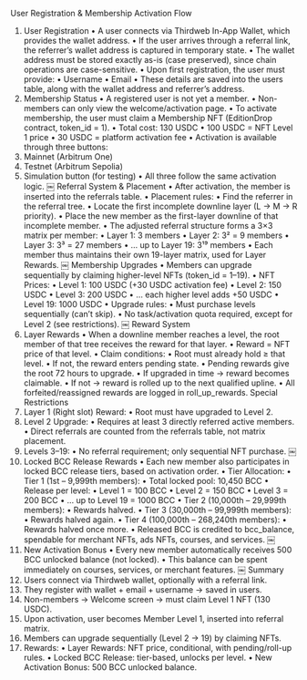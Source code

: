User Registration & Membership Activation Flow
1. User Registration
• A user connects via Thirdweb In-App Wallet, which provides the wallet address.
• If the user arrives through a referral link, the referrer’s wallet address is captured in temporary state.
• The wallet address must be stored exactly as-is (case preserved), since chain operations are case-sensitive.
• Upon first registration, the user must provide:
• Username
• Email
• These details are saved into the users table, along with the wallet address and referrer’s address.
2. Membership Status
• A registered user is not yet a member.
• Non-members can only view the welcome/activation page.
• To activate membership, the user must claim a Membership NFT (EditionDrop contract, token_id = 1).
• Total cost: 130 USDC
• 100 USDC = NFT Level 1 price
• 30 USDC = platform activation fee
• Activation is available through three buttons:
1. Mainnet (Arbitrum One)
2. Testnet (Arbitrum Sepolia)
3. Simulation button (for testing)
• All three follow the same activation logic.
￼
Referral System & Placement
• After activation, the member is inserted into the referrals table.
• Placement rules:
• Find the referrer in the referral tree.
• Locate the first incomplete downline layer (L → M → R priority).
• Place the new member as the first-layer downline of that incomplete member.
• The adjusted referral structure forms a 3×3 matrix per member:
• Layer 1: 3 members
• Layer 2: 3² = 9 members
• Layer 3: 3³ = 27 members
• … up to Layer 19: 3¹⁹ members
• Each member thus maintains their own 19-layer matrix, used for Layer Rewards.
￼
Membership Upgrades
• Members can upgrade sequentially by claiming higher-level NFTs (token_id = 1–19).
• NFT Prices:
• Level 1: 100 USDC (+30 USDC activation fee)
• Level 2: 150 USDC
• Level 3: 200 USDC
• … each higher level adds +50 USDC
• Level 19: 1000 USDC
• Upgrade rules:
• Must purchase levels sequentially (can’t skip).
• No task/activation quota required, except for Level 2 (see restrictions).
￼
Reward System
1. Layer Rewards
• When a downline member reaches a level, the root member of that tree receives the reward for that layer.
• Reward = NFT price of that level.
• Claim conditions:
• Root must already hold ≥ that level.
• If not, the reward enters pending state.
• Pending rewards give the root 72 hours to upgrade.
• If upgraded in time → reward becomes claimable.
• If not → reward is rolled up to the next qualified upline.
• All forfeited/reassigned rewards are logged in roll_up_rewards.
Special Restrictions
1. Layer 1 (Right slot) Reward:
• Root must have upgraded to Level 2.
2. Level 2 Upgrade:
• Requires at least 3 directly referred active members.
• Direct referrals are counted from the referrals table, not matrix placement.
3. Levels 3–19:
• No referral requirement; only sequential NFT purchase.
￼
2. Locked BCC Release Rewards
• Each new member also participates in locked BCC release tiers, based on activation order.
• Tier Allocation:
• Tier 1 (1st – 9,999th members):
• Total locked pool: 10,450 BCC
• Release per level:
• Level 1 = 100 BCC
• Level 2 = 150 BCC
• Level 3 = 200 BCC
• … up to Level 19 = 1000 BCC
• Tier 2 (10,000th – 29,999th members):
• Rewards halved.
• Tier 3 (30,000th – 99,999th members):
• Rewards halved again.
• Tier 4 (100,000th – 268,240th members):
• Rewards halved once more.
• Released BCC is credited to bcc_balance, spendable for merchant NFTs, ads NFTs, courses, and services.
￼
3. New Activation Bonus
• Every new member automatically receives 500 BCC unlocked balance (not locked).
• This balance can be spent immediately on courses, services, or merchant features.
￼
Summary
1. Users connect via Thirdweb wallet, optionally with a referral link.
2. They register with wallet + email + username → saved in users.
3. Non-members → Welcome screen → must claim Level 1 NFT (130 USDC).
4. Upon activation, user becomes Member Level 1, inserted into referral matrix.
5. Members can upgrade sequentially (Level 2 → 19) by claiming NFTs.
6. Rewards:
• Layer Rewards: NFT price, conditional, with pending/roll-up rules.
• Locked BCC Release: tier-based, unlocks per level.
• New Activation Bonus: 500 BCC unlocked balance.